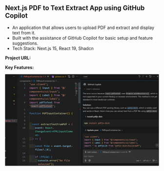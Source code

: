## Next.js PDF to Text Extract App using GitHub Copilot 

- An application that allows users to upload PDF and extract and display text from it.
- Built with the assistance of GitHub Copilot for basic setup and feature suggestions.
- Tech Stack: Next.js 15, React 19, Shadcn

**Project URL:**


**Key Features:**


<a href='' target='_blank'>
<img src='./public/pdf1.JPG' width='700' alt='project image'>
</a>


